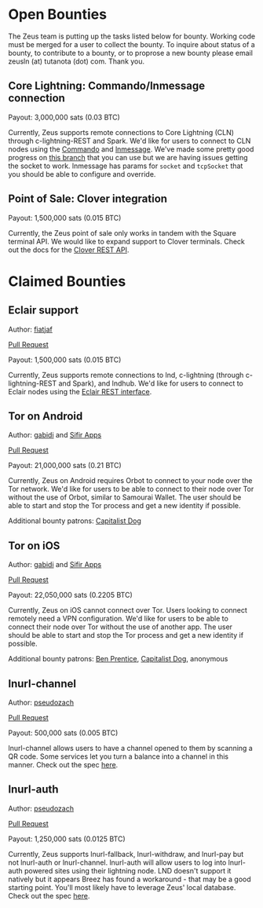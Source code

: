 # Open Bounties

The Zeus team is putting up the tasks listed below for bounty. Working code must be merged for a user to collect the bounty. To inquire about status of a bounty, to contribute to a bounty, or to proprose a new bounty please email zeusln (at) tutanota (dot) com. Thank you.

## Core Lightning: Commando/lnmessage connection

Payout: 3,000,000 sats (0.03 BTC)

Currently, Zeus supports remote connections to Core Lightning (CLN) through c-lightning-REST and Spark. We'd like for users to connect to CLN nodes using the [Commando](https://lightning.readthedocs.io/lightning-commando.7.html) and [lnmessage](https://github.com/aaronbarnardsound/lnmessage). We've made some pretty good progress on [this branch](https://github.com/ZeusLN/zeus/compare/master...kaloudis:zeus:lnsocket) that you can use but we are having issues getting the socket to work. lnmessage has params for `socket` and `tcpSocket` that you should be able to configure and override.

## Point of Sale: Clover integration

Payout: 1,500,000 sats (0.015 BTC)

Currently, the Zeus point of sale only works in tandem with the Square terminal API. We would like to expand support to Clover terminals. Check out the docs for the [Clover REST API](https://docs.clover.com/docs/making-rest-api-calls).

# Claimed Bounties

## Eclair support
Author: [fiatjaf](https://github.com/fiatjaf)

[Pull Request](https://github.com/ZeusLN/zeus/pull/323)

Payout: 1,500,000 sats (0.015 BTC)

Currently, Zeus supports remote connections to lnd, c-lightning (through c-lightning-REST and Spark), and lndhub. We'd like for users to connect to Eclair nodes using the [Eclair REST interface](https://acinq.github.io/eclair/).

## Tor on Android
Author: [gabidi](https://github.com/gabidi/) and [Sifir Apps](https://sifir.io/)

[Pull Request](https://github.com/ZeusLN/zeus/pull/394)

Payout: 21,000,000 sats (0.21 BTC)

Currently, Zeus on Android requires Orbot to connect to your node over the Tor network. We'd like for users to be able to connect to their node over Tor without the use of Orbot, similar to Samourai Wallet. The user should be able to start and stop the Tor process and get a new identity if possible.

Additional bounty patrons: [Capitalist Dog](https://github.com/capitalistdog)

## Tor on iOS
Author: [gabidi](https://github.com/gabidi/) and [Sifir Apps](https://sifir.io/)

[Pull Request](https://github.com/ZeusLN/zeus/pull/394)

Payout: 22,050,000 sats (0.2205 BTC)

Currently, Zeus on iOS cannot connect over Tor. Users looking to connect remotely need a VPN configuration. We'd like for users to be able to connect their node over Tor without the use of another app. The user should be able to start and stop the Tor process and get a new identity if possible.

Additional bounty patrons: [Ben Prentice](https://twitter.com/mrcoolbp), [Capitalist Dog](https://github.com/capitalistdog), anonymous

## lnurl-channel
Author: [pseudozach](https://github.com/pseudozach)

[Pull Request](https://github.com/ZeusLN/zeus/pull/478)

Payout: 500,000 sats (0.005 BTC)

lnurl-channel allows users to have a channel opened to them by scanning a QR code. Some services let you turn a balance into a channel in this manner. Check out the spec [here](https://github.com/fiatjaf/lnurl-rfc/blob/master/lnurl-channel.md).

## lnurl-auth
Author: [pseudozach](https://github.com/pseudozach)

[Pull Request](https://github.com/ZeusLN/zeus/pull/500)

Payout: 1,250,000 sats (0.0125 BTC)

Currently, Zeus supports lnurl-fallback, lnurl-withdraw, and lnurl-pay but not lnurl-auth or lnurl-channel. lnurl-auth will allow users to log into lnurl-auth powered sites using their lightning node. LND doesn't support it natively but it appears Breez has found a workaround - that may be a good starting point. You'll most likely have to leverage Zeus' local database. Check out the spec [here](https://github.com/fiatjaf/lnurl-rfc/blob/master/lnurl-auth.md).

